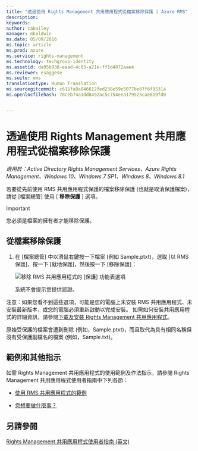 ```yaml
---
title: "透過使用 Rights Management 共用應用程式從檔案移除保護 | Azure RMS"
description: 
keywords: 
author: cabailey
manager: mbaldwin
ms.date: 05/09/2016
ms.topic: article
ms.prod: azure
ms.service: rights-management
ms.technology: techgroup-identity
ms.assetid: da95b938-eaad-4c83-a21e-ff1d4872aae4
ms.reviewer: esaggese
ms.suite: ems
translationtype: Human Translation
ms.sourcegitcommit: c611fa8a846612fed238e59e5077be67f6f9531a
ms.openlocfilehash: 78ceb74a3dd8492ac5c754eea179525cae819fd0


---
```


# 透過使用 Rights Management 共用應用程式從檔案移除保護

*適用於︰Active Directory Rights Management Services、Azure Rights Management、Windows 10、Windows 7 SP1、Windows 8、Windows 8.1*

若要從先前使用 RMS 共用應用程式保護的檔案移除保護 (也就是取消保護檔案)，請從 [檔案總管] 使用 [ **移除保護** ] 選項。

> [!IMPORTANT]
> 您必須是檔案的擁有者才能移除保護。

## 從檔案移除保護

1.  在 [檔案總管] 中以滑鼠右鍵按一下檔案 (例如 Sample.ptxt)，選取 [以 RMS 保護]，按一下 [就地保護]，然後按一下 [移除保護]：

    ![移除 RMS 共用應用程式的 [保護] 功能表選項](../media/ADRMS_MSRMSApp_RemoveProtection.png)

    系統不會提示您提供認證。

注意：如果您看不到這些選項，可能是您的電腦上未安裝 RMS 共用應用程式、未安裝最新版本，或您的電腦必須重新啟動以完成安裝。 如需如何安裝共用應用程式的詳細資訊，請參閱[下載及安裝 Rights Management 共用應用程式](install-sharing-app.md)。

原始受保護的檔案會遭到刪除 (例如，Sample.ptxt)，而且取代為具有相同名稱但沒有受保護副檔名的檔案 (例如，Sample.txt)。

## 範例和其他指示
如需 Rights Management 共用應用程式的使用範例及作法指示，請參閱 Rights Management 共用應用程式使用者指南中下列各節：

-   [使用 RMS 共用應用程式的範例](sharing-app-user-guide.md#examples-for-using-the-rms-sharing-application)

-   [您想要做什麼事？](sharing-app-user-guide.md#what-do-you-want-to-do-)

## 另請參閱
[Rights Management 共用應用程式使用者指南 (英文)](sharing-app-user-guide.md)



<!--HONumber=Jun16_HO4-->


